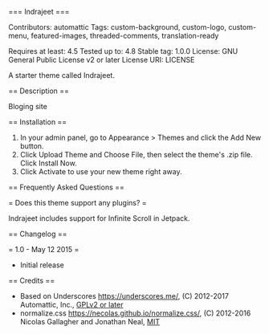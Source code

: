 === Indrajeet ===

Contributors: automattic
Tags: custom-background, custom-logo, custom-menu, featured-images, threaded-comments, translation-ready

Requires at least: 4.5
Tested up to: 4.8
Stable tag: 1.0.0
License: GNU General Public License v2 or later
License URI: LICENSE

A starter theme called Indrajeet.

== Description ==

Bloging site

== Installation ==

1. In your admin panel, go to Appearance > Themes and click the Add New button.
2. Click Upload Theme and Choose File, then select the theme's .zip file. Click Install Now.
3. Click Activate to use your new theme right away.

== Frequently Asked Questions ==

= Does this theme support any plugins? =

Indrajeet includes support for Infinite Scroll in Jetpack.

== Changelog ==

= 1.0 - May 12 2015 =
* Initial release

== Credits ==

* Based on Underscores https://underscores.me/, (C) 2012-2017 Automattic, Inc., [GPLv2 or later](https://www.gnu.org/licenses/gpl-2.0.html)
* normalize.css https://necolas.github.io/normalize.css/, (C) 2012-2016 Nicolas Gallagher and Jonathan Neal, [MIT](https://opensource.org/licenses/MIT)
